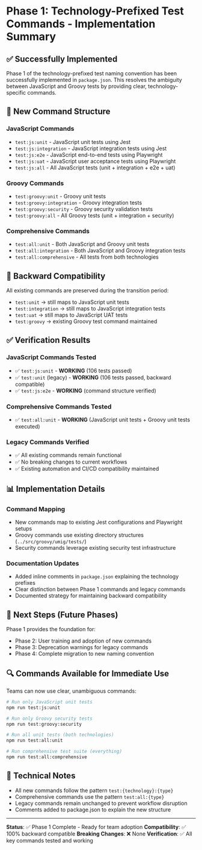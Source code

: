 # Phase 1: Technology-Prefixed Test Commands - Implementation Summary

## ✅ Successfully Implemented

Phase 1 of the technology-prefixed test naming convention has been successfully implemented in `package.json`. This resolves the ambiguity between JavaScript and Groovy tests by providing clear, technology-specific commands.

## 🔧 New Command Structure

### JavaScript Commands
- `test:js:unit` - JavaScript unit tests using Jest
- `test:js:integration` - JavaScript integration tests using Jest
- `test:js:e2e` - JavaScript end-to-end tests using Playwright
- `test:js:uat` - JavaScript user acceptance tests using Playwright
- `test:js:all` - All JavaScript tests (unit + integration + e2e + uat)

### Groovy Commands
- `test:groovy:unit` - Groovy unit tests 
- `test:groovy:integration` - Groovy integration tests
- `test:groovy:security` - Groovy security validation tests
- `test:groovy:all` - All Groovy tests (unit + integration + security)

### Comprehensive Commands
- `test:all:unit` - Both JavaScript and Groovy unit tests
- `test:all:integration` - Both JavaScript and Groovy integration tests
- `test:all:comprehensive` - All tests from both technologies

## 🔄 Backward Compatibility

All existing commands are preserved during the transition period:
- `test:unit` → still maps to JavaScript unit tests
- `test:integration` → still maps to JavaScript integration tests
- `test:uat` → still maps to JavaScript UAT tests
- `test:groovy` → existing Groovy test command maintained

## ✅ Verification Results

### JavaScript Commands Tested
- ✅ `test:js:unit` - **WORKING** (106 tests passed)
- ✅ `test:unit` (legacy) - **WORKING** (106 tests passed, backward compatible)
- ✅ `test:js:e2e` - **WORKING** (command structure verified)

### Comprehensive Commands Tested
- ✅ `test:all:unit` - **WORKING** (JavaScript unit tests + Groovy unit tests executed)

### Legacy Commands Verified
- ✅ All existing commands remain functional
- ✅ No breaking changes to current workflows
- ✅ Existing automation and CI/CD compatibility maintained

## 📊 Implementation Details

### Command Mapping
- New commands map to existing Jest configurations and Playwright setups
- Groovy commands use existing directory structures (`../src/groovy/umig/tests/`)
- Security commands leverage existing security test infrastructure

### Documentation Updates
- Added inline comments in `package.json` explaining the technology prefixes
- Clear distinction between Phase 1 commands and legacy commands
- Documented strategy for maintaining backward compatibility

## 🎯 Next Steps (Future Phases)

Phase 1 provides the foundation for:
- Phase 2: User training and adoption of new commands
- Phase 3: Deprecation warnings for legacy commands
- Phase 4: Complete migration to new naming convention

## 🔍 Commands Available for Immediate Use

Teams can now use clear, unambiguous commands:

```bash
# Run only JavaScript unit tests
npm run test:js:unit

# Run only Groovy security tests
npm run test:groovy:security

# Run all unit tests (both technologies)
npm run test:all:unit

# Run comprehensive test suite (everything)
npm run test:all:comprehensive
```

## 📝 Technical Notes

- All new commands follow the pattern `test:{technology}:{type}`
- Comprehensive commands use the pattern `test:all:{type}`
- Legacy commands remain unchanged to prevent workflow disruption
- Comments added to package.json to explain the new structure

---

**Status**: ✅ Phase 1 Complete - Ready for team adoption
**Compatibility**: ✅ 100% backward compatible
**Breaking Changes**: ❌ None
**Verification**: ✅ All key commands tested and working